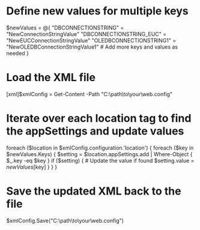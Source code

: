 # Define new values for multiple keys
$newValues = @{
    "DBCONNECTIONSTRING" = "NewConnectionStringValue"
    "DBCONNECTIONSTRING_EUC" = "NewEUCConnectionStringValue"
    "OLEDBCONNECTIONSTRING1" = "NewOLEDBConnectionStringValue1"
    # Add more keys and values as needed
}

# Load the XML file
[xml]$xmlConfig = Get-Content -Path "C:\path\to\your\web.config"

# Iterate over each location tag to find the appSettings and update values
foreach ($location in $xmlConfig.configuration.'location') {
    foreach ($key in $newValues.Keys) {
        $setting = $location.appSettings.add | Where-Object { $_.key -eq $key }
        if ($setting) {
            # Update the value if found
            $setting.value = $newValues[$key]
        }
    }
}

# Save the updated XML back to the file
$xmlConfig.Save("C:\path\to\your\web.config")

